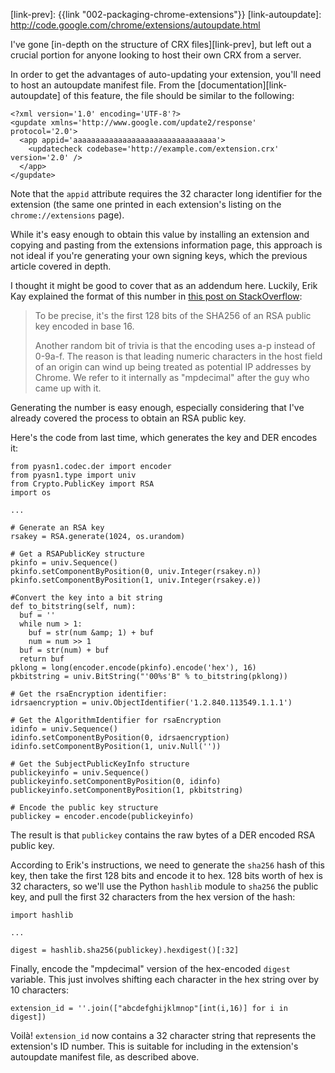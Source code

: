 [link-overflow]: http://stackoverflow.com/questions/1882981/google-chrome-alphanumeric-hashes-to-identify-extensions/2050916#2050916
[link-prev]: {{link "002-packaging-chrome-extensions"}}
[link-autoupdate]: http://code.google.com/chrome/extensions/autoupdate.html

I've gone [in-depth on the structure of CRX files][link-prev], but left out a
crucial portion for anyone looking to host their own CRX from a server.

<!--BREAK-->

In order to get the advantages of auto-updating your extension, you'll need to
host an autoupdate manifest file.  From the [documentation][link-autoupdate] of
this feature, the file should be similar to the following:

    <?xml version='1.0' encoding='UTF-8'?>
    <gupdate xmlns='http://www.google.com/update2/response' protocol='2.0'>
      <app appid='aaaaaaaaaaaaaaaaaaaaaaaaaaaaaaaa'>
        <updatecheck codebase='http://example.com/extension.crx' version='2.0' />
      </app>
    </gupdate>

Note that the <code>appid</code> attribute requires the 32 character long
identifier for the extension (the same one printed in each extension's listing
on the <code>chrome://extensions</code> page).

While it's easy enough to obtain this value by installing an extension and
copying and pasting from the extensions information page, this approach is not
ideal if you're generating your own signing keys, which the previous article
covered in depth.

I thought it might be good to cover that as an addendum here.  Luckily, Erik
Kay explained the format of this number in [this post on
StackOverflow][link-overflow]:

<blockquote>
To be precise, it's the first 128 bits of the SHA256 of an RSA public key
encoded in base 16.

Another random bit of trivia is that the encoding uses a-p instead of 0-9a-f.
The reason is that leading numeric characters in the host field of an origin
can wind up being treated as potential IP addresses by Chrome. We refer to it
internally as "mpdecimal" after the guy who came up with it.
</blockquote>

Generating the number is easy enough, especially considering that I've already
covered the process to obtain an RSA public key.

Here's the code from last time, which generates the key and DER encodes it:

    from pyasn1.codec.der import encoder
    from pyasn1.type import univ
    from Crypto.PublicKey import RSA
    import os

    ...

    # Generate an RSA key
    rsakey = RSA.generate(1024, os.urandom)

    # Get a RSAPublicKey structure
    pkinfo = univ.Sequence()
    pkinfo.setComponentByPosition(0, univ.Integer(rsakey.n))
    pkinfo.setComponentByPosition(1, univ.Integer(rsakey.e))

    #Convert the key into a bit string
    def to_bitstring(self, num):
      buf = ''
      while num > 1:
        buf = str(num &amp; 1) + buf
        num = num >> 1
      buf = str(num) + buf
      return buf
    pklong = long(encoder.encode(pkinfo).encode('hex'), 16)
    pkbitstring = univ.BitString("'00%s'B" % to_bitstring(pklong))

    # Get the rsaEncryption identifier:
    idrsaencryption = univ.ObjectIdentifier('1.2.840.113549.1.1.1')

    # Get the AlgorithmIdentifier for rsaEncryption
    idinfo = univ.Sequence()
    idinfo.setComponentByPosition(0, idrsaencryption)
    idinfo.setComponentByPosition(1, univ.Null(''))

    # Get the SubjectPublicKeyInfo structure
    publickeyinfo = univ.Sequence()
    publickeyinfo.setComponentByPosition(0, idinfo)
    publickeyinfo.setComponentByPosition(1, pkbitstring)

    # Encode the public key structure
    publickey = encoder.encode(publickeyinfo)

The result is that <code>publickey</code> contains the raw bytes of a DER
encoded RSA public key.

According to Erik's instructions, we need to generate the <code>sha256</code>
hash of this key, then take the first 128 bits and encode it to hex.  128 bits
worth of hex is 32 characters, so we'll use the Python <code>hashlib</code>
module to <code>sha256</code> the public key, and pull the first 32 characters
from the hex version of the hash:

    import hashlib

    ...

    digest = hashlib.sha256(publickey).hexdigest()[:32]

Finally, encode the "mpdecimal" version of the hex-encoded <code>digest</code>
variable.  This just involves shifting each character in the hex string over by
10 characters:

    extension_id = ''.join(["abcdefghijklmnop"[int(i,16)] for i in digest])

Voilà! <code>extension_id</code> now contains a 32 character string that
represents the extension's ID number.  This is suitable for including in the
extension's autoupdate manifest file, as described above.
